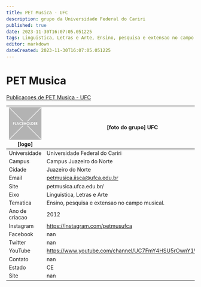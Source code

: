 ```yaml
---
title: PET Musica - UFC
description: grupo da Universidade Federal do Cariri
published: true
date: 2023-11-30T16:07:05.051225
tags: Linguistica, Letras e Arte, Ensino, pesquisa e extensao no campo musical.
editor: markdown
dateCreated: 2023-11-30T16:07:05.051225
---
```


# PET Musica

[Publicacoes de PET Musica - UFC](/atividade/139PETMusicaUFC/feed.md)

| ![placeholder.png](/placeholder.png) [logo] | [foto do grupo] UFC         |
| ------------------------------------------- | ------------------------------------------------- |
| Universidade                                | Universidade Federal do Cariri      |
| Campus                                      | Campus Juazeiro do Norte            |
| Cidade                                      | Juazeiro do Norte             |
| Email                                       | petmusica.iisca@ufca.edu.br             |
| Site                                        | petmusica.ufca.edu.br/              |
| Eixo                                        | Linguistica, Letras e Arte              |
| Tematica                                    | Ensino, pesquisa e extensao no campo musical.          |
| Ano de criacao                              | 2012        |
| Instagram                                   | https://instagram.com/petmusufca         |
| Facebook                                    | nan          |
| Twitter                                     | nan           |
| YouTube                                     | https://www.youtube.com/channel/UC7FmY4HSU5rOwnY1WqV3jGQ           |
| Contato                                     | nan         |
| Estado                                      |  CE            |
| Site                                        | nan |
